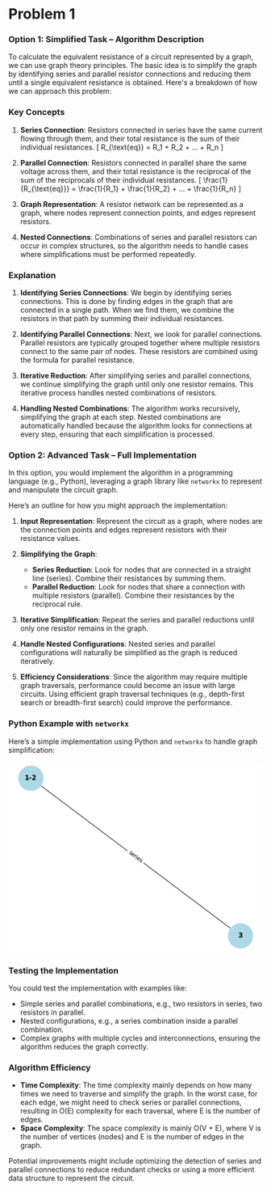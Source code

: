 # Problem 1

### Option 1: Simplified Task – Algorithm Description

To calculate the equivalent resistance of a circuit represented by a graph, we can use graph theory principles. The basic idea is to simplify the graph by identifying series and parallel resistor connections and reducing them until a single equivalent resistance is obtained. Here's a breakdown of how we can approach this problem:

### Key Concepts

1. **Series Connection**: Resistors connected in series have the same current flowing through them, and their total resistance is the sum of their individual resistances.
   \[
   R_{\text{eq}} = R_1 + R_2 + ... + R_n
   \]

2. **Parallel Connection**: Resistors connected in parallel share the same voltage across them, and their total resistance is the reciprocal of the sum of the reciprocals of their individual resistances.
   \[
   \frac{1}{R_{\text{eq}}} = \frac{1}{R_1} + \frac{1}{R_2} + ... + \frac{1}{R_n}
   \]

3. **Graph Representation**: A resistor network can be represented as a graph, where nodes represent connection points, and edges represent resistors.

4. **Nested Connections**: Combinations of series and parallel resistors can occur in complex structures, so the algorithm needs to handle cases where simplifications must be performed repeatedly.

### Explanation

1. **Identifying Series Connections**: We begin by identifying series connections. This is done by finding edges in the graph that are connected in a single path. When we find them, we combine the resistors in that path by summing their individual resistances.

2. **Identifying Parallel Connections**: Next, we look for parallel connections. Parallel resistors are typically grouped together where multiple resistors connect to the same pair of nodes. These resistors are combined using the formula for parallel resistance.

3. **Iterative Reduction**: After simplifying series and parallel connections, we continue simplifying the graph until only one resistor remains. This iterative process handles nested combinations of resistors.

4. **Handling Nested Combinations**: The algorithm works recursively, simplifying the graph at each step. Nested combinations are automatically handled because the algorithm looks for connections at every step, ensuring that each simplification is processed.

### Option 2: Advanced Task – Full Implementation

In this option, you would implement the algorithm in a programming language (e.g., Python), leveraging a graph library like `networkx` to represent and manipulate the circuit graph.

Here’s an outline for how you might approach the implementation:

1. **Input Representation**: Represent the circuit as a graph, where nodes are the connection points and edges represent resistors with their resistance values.

2. **Simplifying the Graph**:
   - **Series Reduction**: Look for nodes that are connected in a straight line (series). Combine their resistances by summing them.
   - **Parallel Reduction**: Look for nodes that share a connection with multiple resistors (parallel). Combine their resistances by the reciprocal rule.
   
3. **Iterative Simplification**: Repeat the series and parallel reductions until only one resistor remains in the graph.

4. **Handle Nested Configurations**: Nested series and parallel configurations will naturally be simplified as the graph is reduced iteratively.

5. **Efficiency Considerations**: Since the algorithm may require multiple graph traversals, performance could become an issue with large circuits. Using efficient graph traversal techniques (e.g., depth-first search or breadth-first search) could improve the performance.

### Python Example with `networkx`

Here’s a simple implementation using Python and `networkx` to handle graph simplification:

![payload Trajectory](../../_pics/circuit.png)


### Testing the Implementation

You could test the implementation with examples like:
- Simple series and parallel combinations, e.g., two resistors in series, two resistors in parallel.
- Nested configurations, e.g., a series combination inside a parallel combination.
- Complex graphs with multiple cycles and interconnections, ensuring the algorithm reduces the graph correctly.

### Algorithm Efficiency

- **Time Complexity**: The time complexity mainly depends on how many times we need to traverse and simplify the graph. In the worst case, for each edge, we might need to check series or parallel connections, resulting in O(E) complexity for each traversal, where E is the number of edges.
- **Space Complexity**: The space complexity is mainly O(V + E), where V is the number of vertices (nodes) and E is the number of edges in the graph.

Potential improvements might include optimizing the detection of series and parallel connections to reduce redundant checks or using a more efficient data structure to represent the circuit.

